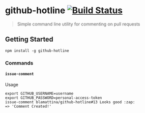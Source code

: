 # github-hotline [![Build Status](https://img.shields.io/circleci/project/blamattina/github-hotline.svg?style=flat-square)](https://circleci.com/gh/blamattina/generator-coffeelint)

> Simple command line utility for commenting on pull requests

## Getting Started

```
npm install -g github-hotline
```

### Commands

#### `issue-comment`

Usage
```
export GITHUB_USERNAME=username
export GITHUB_PASSWORD=personal-access-token
issue-comment blamattina/github-hotline#13 Looks good :zap:
=> 'Comment Created!'
```

